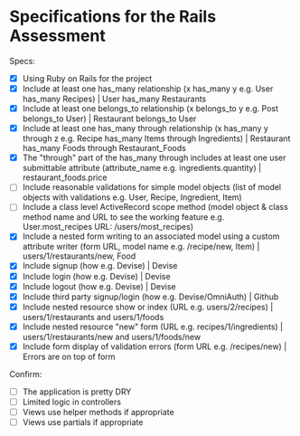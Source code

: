 # Specifications for the Rails Assessment

Specs:
- [x] Using Ruby on Rails for the project
- [x] Include at least one has_many relationship (x has_many y e.g. User has_many Recipes) | User has_many Restaurants
- [x] Include at least one belongs_to relationship (x belongs_to y e.g. Post belongs_to User) | Restaurant belongs_to User
- [x] Include at least one has_many through relationship (x has_many y through z e.g. Recipe has_many Items through Ingredients) | Restaurant has_many Foods through Restaurant_Foods
- [x] The "through" part of the has_many through includes at least one user submittable attribute (attribute_name e.g. ingredients.quantity) | restaurant_foods.price
- [ ] Include reasonable validations for simple model objects (list of model objects with validations e.g. User, Recipe, Ingredient, Item)
- [ ] Include a class level ActiveRecord scope method (model object & class method name and URL to see the working feature e.g. User.most_recipes URL: /users/most_recipes)
- [x] Include a nested form writing to an associated model using a custom attribute writer (form URL, model name e.g. /recipe/new, Item) | users/1/restaurants/new, Food
- [x] Include signup (how e.g. Devise) | Devise
- [x] Include login (how e.g. Devise) | Devise
- [x] Include logout (how e.g. Devise) | Devise
- [x] Include third party signup/login (how e.g. Devise/OmniAuth) | Github
- [x] Include nested resource show or index (URL e.g. users/2/recipes) | users/1/restaurants and users/1/foods
- [x] Include nested resource "new" form (URL e.g. recipes/1/ingredients) | users/1/restaurants/new and users/1/foods/new
- [x] Include form display of validation errors (form URL e.g. /recipes/new) | Errors are on top of form

Confirm:
- [ ] The application is pretty DRY
- [ ] Limited logic in controllers
- [ ] Views use helper methods if appropriate
- [ ] Views use partials if appropriate
